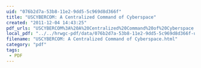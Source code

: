 ```yaml
---
uid: "076b2d7a-53b8-11e2-9dd5-5c969d8d366f"
title: "USCYBERCOM: A Centralized Command of Cyberspace"
created: "2011-12-04 14:43:25"
pdf_urls: "USCYBERCOM%3A%20A%20Centralized%20Command%20of%20Cyberspace.resources/GetTRDoc.pdf"
local_pdf: "../../hrwgc-pdf/data/076b2d7a-53b8-11e2-9dd5-5c969d8d366f-uscybercom-a-centralized-command-of-cyberspace.pdf"
filename: "USCYBERCOM: A Centralized Command of Cyberspace.html"
category: "pdf"
tags: 
 - PDF
---
```

